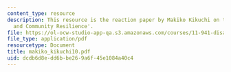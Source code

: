 ```yaml
---
content_type: resource
description: This resource is the reaction paper by Makiko Kikuchi on the topic 'Governance
  and Community Resilience'.
file: https://ol-ocw-studio-app-qa.s3.amazonaws.com/courses/11-941-disaster-vulnerability-and-resilience-spring-2005/dcdb6d8edd6bbe269a6f45e1084a40c4_makiko_kikuchi10.pdf
file_type: application/pdf
resourcetype: Document
title: makiko_kikuchi10.pdf
uid: dcdb6d8e-dd6b-be26-9a6f-45e1084a40c4
---
```


